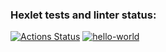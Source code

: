 ### Hexlet tests and linter status:
[![Actions Status](https://github.com/DomnitskiyOleg/frontend-project-46/workflows/hexlet-check/badge.svg)](https://github.com/DomnitskiyOleg/frontend-project-46/actions)
[![hello-world](https://github.com/DomnitskiyOleg/frontend-project-46/actions/workflows/internal-check.yml/badge.svg)](https://github.com/DomnitskiyOleg/frontend-project-46/actions)